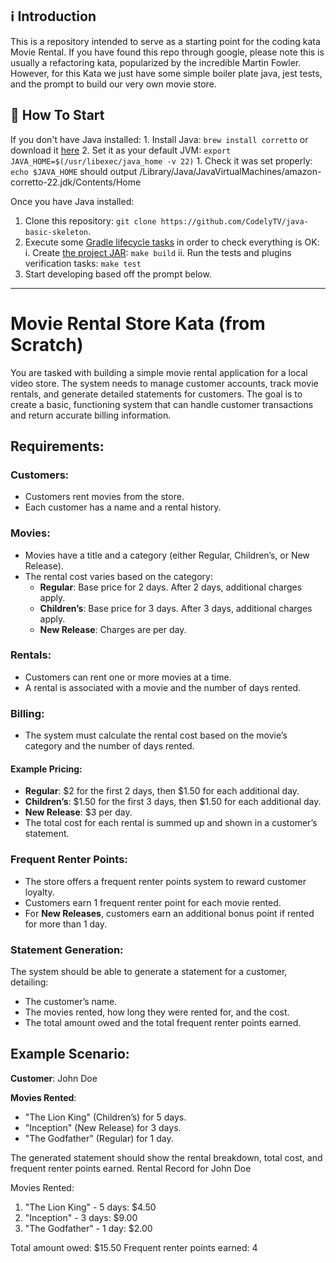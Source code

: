 ## ℹ️ Introduction

This is a repository intended to serve as a starting point for the coding kata Movie Rental.
If you have found this repo through google, please note this is usually a refactoring kata, popularized by the incredible Martin Fowler. However, for this Kata we just have some simple boiler plate java, jest tests, and the prompt to build our very own movie store.

## 🏁 How To Start
If you don't have Java installed:
    1. Install Java: `brew install corretto` or download it [here](https://docs.aws.amazon.com/corretto/)
    2. Set it as your default JVM: `export JAVA_HOME=$(/usr/libexec/java_home -v 22)`
      1. Check it was set properly: `echo $JAVA_HOME` should output /Library/Java/JavaVirtualMachines/amazon-corretto-22.jdk/Contents/Home

Once you have Java installed:
1. Clone this repository: `git clone https://github.com/CodelyTV/java-basic-skeleton`.
2. Execute some [Gradle lifecycle tasks](https://docs.gradle.org/current/userguide/java_plugin.html#lifecycle_tasks) in order to check everything is OK:
    i. Create [the project JAR](https://docs.gradle.org/current/userguide/java_plugin.html#sec:jar): `make build`
    ii. Run the tests and plugins verification tasks: `make test`
3. Start developing based off the prompt below.

----------------------------------------------------------------------------------
# Movie Rental Store Kata (from Scratch)

You are tasked with building a simple movie rental application for a local video store. The system needs to manage customer accounts, track movie rentals, and generate detailed statements for customers. The goal is to create a basic, functioning system that can handle customer transactions and return accurate billing information.

## Requirements:

### Customers:
- Customers rent movies from the store.
- Each customer has a name and a rental history.

### Movies:
- Movies have a title and a category (either Regular, Children’s, or New Release).
- The rental cost varies based on the category:
  - **Regular**: Base price for 2 days. After 2 days, additional charges apply.
  - **Children’s**: Base price for 3 days. After 3 days, additional charges apply.
  - **New Release**: Charges are per day.

### Rentals:
- Customers can rent one or more movies at a time.
- A rental is associated with a movie and the number of days rented.

### Billing:
- The system must calculate the rental cost based on the movie’s category and the number of days rented.

#### Example Pricing:
- **Regular**: $2 for the first 2 days, then $1.50 for each additional day.
- **Children’s**: $1.50 for the first 3 days, then $1.50 for each additional day.
- **New Release**: $3 per day.
- The total cost for each rental is summed up and shown in a customer’s statement.

### Frequent Renter Points:
- The store offers a frequent renter points system to reward customer loyalty.
- Customers earn 1 frequent renter point for each movie rented.
- For **New Releases**, customers earn an additional bonus point if rented for more than 1 day.

### Statement Generation:
The system should be able to generate a statement for a customer, detailing:
- The customer’s name.
- The movies rented, how long they were rented for, and the cost.
- The total amount owed and the total frequent renter points earned.

## Example Scenario:
**Customer**: John Doe

**Movies Rented**:
- "The Lion King" (Children’s) for 5 days.
- "Inception" (New Release) for 3 days.
- "The Godfather" (Regular) for 1 day.

The generated statement should show the rental breakdown, total cost, and frequent renter points earned.
Rental Record for John Doe

Movies Rented:
1. "The Lion King" - 5 days: $4.50
2. "Inception" - 3 days: $9.00
3. "The Godfather" - 1 day: $2.00

Total amount owed: $15.50
Frequent renter points earned: 4

